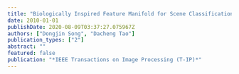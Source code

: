 ```yaml
---
title: "Biologically Inspired Feature Manifold for Scene Classification"
date: 2010-01-01
publishDate: 2020-08-09T03:37:27.075967Z
authors: ["Dongjin Song", "Dacheng Tao"]
publication_types: ["2"]
abstract: ""
featured: false
publication: "*IEEE Transactions on Image Processing (T-IP)*"
---
```


